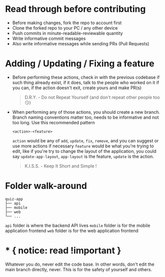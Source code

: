 # Read through before contributing

- Before making changes, fork the repo to account first
- Clone the forked repo to your PC / any other device
- Push commits in minute-readable-reviewable quantity
- Write informative commit messages
- Also write informative messages while sending PRs (Pull Requests)

# Adding / Updating / Fixing a feature

- Before performing these actions, check in with the previous codebase if such thing already exist, if it does, talk to the people who worked on it if you can,
  if the action doesn't exit, create yours and make PR(s)

  > D.R.Y. - Do not Repeat Yourself (and don't repeat other people too 😏)

- When performing any of those actions, you should create a new branch. Branch naming conventions matter too, needs to be informative and not too long.
  Use this recommended pattern

  `<action>-<feature>`

  `action` would be any of `add`, `update`, `fix`, `remove`, and you can suggest or use more actions if necessary
  `feature` would be what you're trying to edit, like if you're try to change the layout of the application, you could say `update-app-layout`,
  `app-layout` is the feature, `update` is the action.

  > K.I.S.S. - Keep It Short and Simple !

# Folder walk-around

```
quiz-app
├── api
├── mobile
├── web
└── ...

```

`api` folder is where the backend API lives
`mobile` folder is for the mobile application frontend
`web` folder is for the web application frontend

# \* { notice: read !important }

Whatever you do, never edit the code base.
In other words, don't edit the main branch directly, never. This is for the safety of yourself and others.

